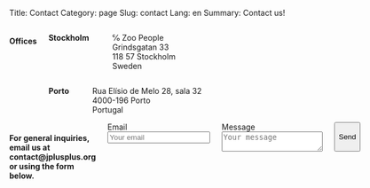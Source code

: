 Title: Contact
Category: page
Slug: contact
Lang: en
Summary: Contact us!

<div class="medium-6 small-12 columns">
    <h4>Offices</h4>
    <div class="row">
        <div class="medium-5 small-12 columns">
            <p><strong>Stockholm</strong></p>
            <hr>
            <p>℅ Zoo People<br>
            Grindsgatan 33<br>
            118 57 Stockholm<br>
            Sweden
            </p>
        </div>
        <div class="medium-5 small-12 columns end">
            <p><strong>Porto</strong></p>
            <hr>
            <p>Rua Elísio de Melo 28, sala 32<br>
            4000-196 Porto<br>
            Portugal
            </p>
        </div>
    </div>
</div>
<div class="medium-6 small-12 columns">
    <h4>For general inquiries, email us at contact@jplusplus.org or using the form below.</h4>
    <form method="POST" action="http://formspree.io/contact@jplusplus.org">
        <div class="row collapse">
            <div class="medium-8 small-12 columns end">
                <label>
                    Email
                    <input name="email" placeholder="Your email" type="email">
                </label>
                <label>
                    Message
                    <textarea name="message" placeholder="Your message"></textarea>
                </label>
                <button class="expanded button" type="submit">Send</button>
            </div>
        </div>
    </form>
</div>
    


